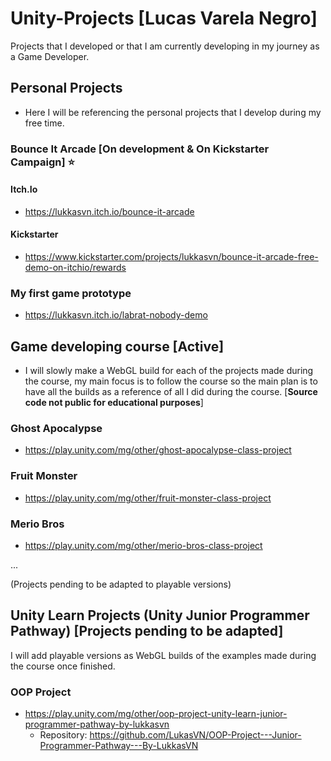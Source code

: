 # Unity-Projects [Lucas Varela Negro]
Projects that I developed or that I am currently developing in my journey as a Game Developer.

## __Personal Projects__
- Here I will be referencing the personal projects that I develop during my free time.

### Bounce It Arcade [On development & On Kickstarter Campaign] ⭐
#### **Itch.Io**
- https://lukkasvn.itch.io/bounce-it-arcade

#### **Kickstarter**
- https://www.kickstarter.com/projects/lukkasvn/bounce-it-arcade-free-demo-on-itchio/rewards

### My first game prototype
- https://lukkasvn.itch.io/labrat-nobody-demo

## __Game developing course [Active]__

- I will slowly make a WebGL build for each of the projects made during the course, my main focus is to follow the course so the main plan
is to have all the builds as a reference of all I did during the course. [**Source code not public for educational purposes**]


### Ghost Apocalypse

- https://play.unity.com/mg/other/ghost-apocalypse-class-project

### Fruit Monster
- https://play.unity.com/mg/other/fruit-monster-class-project

### Merio Bros
- https://play.unity.com/mg/other/merio-bros-class-project


...

(Projects pending to be adapted to playable versions)

## __Unity Learn Projects (Unity Junior Programmer Pathway) [Projects pending to be adapted]__

I will add playable versions as WebGL builds of the examples made during the course once finished.
### OOP Project
- https://play.unity.com/mg/other/oop-project-unity-learn-junior-programmer-pathway-by-lukkasvn
    - Repository: https://github.com/LukasVN/OOP-Project---Junior-Programmer-Pathway---By-LukkasVN

